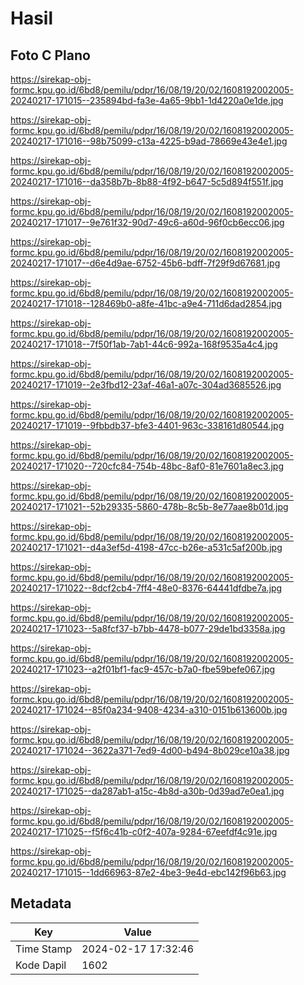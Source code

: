 # Hasil

## Foto C Plano

https://sirekap-obj-formc.kpu.go.id/6bd8/pemilu/pdpr/16/08/19/20/02/1608192002005-20240217-171015--235894bd-fa3e-4a65-9bb1-1d4220a0e1de.jpg

https://sirekap-obj-formc.kpu.go.id/6bd8/pemilu/pdpr/16/08/19/20/02/1608192002005-20240217-171016--98b75099-c13a-4225-b9ad-78669e43e4e1.jpg

https://sirekap-obj-formc.kpu.go.id/6bd8/pemilu/pdpr/16/08/19/20/02/1608192002005-20240217-171016--da358b7b-8b88-4f92-b647-5c5d894f551f.jpg

https://sirekap-obj-formc.kpu.go.id/6bd8/pemilu/pdpr/16/08/19/20/02/1608192002005-20240217-171017--9e761f32-90d7-49c6-a60d-96f0cb6ecc06.jpg

https://sirekap-obj-formc.kpu.go.id/6bd8/pemilu/pdpr/16/08/19/20/02/1608192002005-20240217-171017--d6e4d9ae-6752-45b6-bdff-7f29f9d67681.jpg

https://sirekap-obj-formc.kpu.go.id/6bd8/pemilu/pdpr/16/08/19/20/02/1608192002005-20240217-171018--128469b0-a8fe-41bc-a9e4-711d6dad2854.jpg

https://sirekap-obj-formc.kpu.go.id/6bd8/pemilu/pdpr/16/08/19/20/02/1608192002005-20240217-171018--7f50f1ab-7ab1-44c6-992a-168f9535a4c4.jpg

https://sirekap-obj-formc.kpu.go.id/6bd8/pemilu/pdpr/16/08/19/20/02/1608192002005-20240217-171019--2e3fbd12-23af-46a1-a07c-304ad3685526.jpg

https://sirekap-obj-formc.kpu.go.id/6bd8/pemilu/pdpr/16/08/19/20/02/1608192002005-20240217-171019--9fbbdb37-bfe3-4401-963c-338161d80544.jpg

https://sirekap-obj-formc.kpu.go.id/6bd8/pemilu/pdpr/16/08/19/20/02/1608192002005-20240217-171020--720cfc84-754b-48bc-8af0-81e7601a8ec3.jpg

https://sirekap-obj-formc.kpu.go.id/6bd8/pemilu/pdpr/16/08/19/20/02/1608192002005-20240217-171021--52b29335-5860-478b-8c5b-8e77aae8b01d.jpg

https://sirekap-obj-formc.kpu.go.id/6bd8/pemilu/pdpr/16/08/19/20/02/1608192002005-20240217-171021--d4a3ef5d-4198-47cc-b26e-a531c5af200b.jpg

https://sirekap-obj-formc.kpu.go.id/6bd8/pemilu/pdpr/16/08/19/20/02/1608192002005-20240217-171022--8dcf2cb4-7ff4-48e0-8376-64441dfdbe7a.jpg

https://sirekap-obj-formc.kpu.go.id/6bd8/pemilu/pdpr/16/08/19/20/02/1608192002005-20240217-171023--5a8fcf37-b7bb-4478-b077-29de1bd3358a.jpg

https://sirekap-obj-formc.kpu.go.id/6bd8/pemilu/pdpr/16/08/19/20/02/1608192002005-20240217-171023--a2f01bf1-fac9-457c-b7a0-fbe59befe067.jpg

https://sirekap-obj-formc.kpu.go.id/6bd8/pemilu/pdpr/16/08/19/20/02/1608192002005-20240217-171024--85f0a234-9408-4234-a310-0151b613600b.jpg

https://sirekap-obj-formc.kpu.go.id/6bd8/pemilu/pdpr/16/08/19/20/02/1608192002005-20240217-171024--3622a371-7ed9-4d00-b494-8b029ce10a38.jpg

https://sirekap-obj-formc.kpu.go.id/6bd8/pemilu/pdpr/16/08/19/20/02/1608192002005-20240217-171025--da287ab1-a15c-4b8d-a30b-0d39ad7e0ea1.jpg

https://sirekap-obj-formc.kpu.go.id/6bd8/pemilu/pdpr/16/08/19/20/02/1608192002005-20240217-171025--f5f6c41b-c0f2-407a-9284-67eefdf4c91e.jpg

https://sirekap-obj-formc.kpu.go.id/6bd8/pemilu/pdpr/16/08/19/20/02/1608192002005-20240217-171015--1dd66963-87e2-4be3-9e4d-ebc142f96b63.jpg


## Metadata

| Key        | Value               |
| ---------- | ------------------- |
| Time Stamp | 2024-02-17 17:32:46 |
| Kode Dapil | 1602                |



